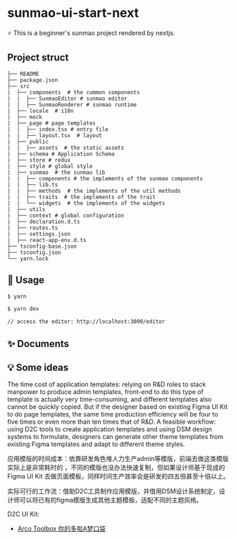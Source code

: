 # sunmao-ui-start-next

⭐️ This is a beginner's sunmao project rendered by nextjs.

## Project struct

```
├── README
├── package.json
├── src
|  ├── components  # the common components
|  |  ├── SunmaoEditor # sunmao editor
|  |  ├── SunmaoRenderer # sunmao runtime
|  ├── locale  # i18n
|  ├── mock
|  ├── page # page templates
|  |  ├── index.tsx # entry file
|  |  ├── layout.tsx  # layout
|  ├── public
|  |  ├── assets  # the static assets
|  ├── schema # Application Schema
|  ├── store # redux
|  ├── style # global style
|  ├── sunmao  # the sunmao lib
|  |  ├── components # the implements of the sunmao components
|  |  ├── lib.ts
|  |  ├── methods  # the implements of the util methods
|  |  ├── traits  # the implements of the trait
|  |  └── widgets  # the implements of the widgets
|  ├── utils
|  ├── context # global configuration
|  ├── declaration.d.ts
|  ├── routes.ts
|  ├── settings.json
|  ├── react-app-env.d.ts
├── tsconfig-base.json
├── tsconfig.json
└── yarn.lock
```
## 🌈 Usage

```bash
$ yarn

$ yarn dev

// access the editor: http://localhost:3000/editor
```

## ✨ Documents

[](https://github.com/smartxworks/sunmao-ui/tree/develop/docs/zh)

## 💡 Some ideas

The time cost of application templates: relying on R&D roles to stack manpower to produce admin templates, front-end to do this type of template is actually very time-consuming, and different templates also cannot be quickly copied. But if the designer based on existing Figma UI Kit to do page templates, the same time production efficiency will be four to five times or even more than ten times that of R&D.
A feasible workflow: using D2C tools to create application templates and using DSM design systems to formulate, designers can generate other theme templates from existing Figma templates and adapt to different theme styles.

应用模版的时间成本：依靠研发角色堆人力生产admin等模版，前端去做这类模版实际上是非常耗时的 ，不同的模版也没办法快速复制，但如果设计师基于现成的Figma UI Kit 去做页面模板，同样时间生产效率会是研发的四五倍甚至十倍以上。

实际可行的工作流：借助D2C工具制作应用模版，并借用DSM设计系统制定，设计师可以将已有的figma模版生成其他主题模板，适配不同的主题风格。

D2C UI Kit:

- [Arco Toolbox 你的多啦A梦口袋](https://www.figma.com/community/plugin/1097814681219767573)


